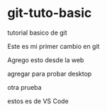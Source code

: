 # git-tuto-basic
tutorial basico de git

Este es mi primer cambio en git

Agrego esto desde la web

agregar para probar desktop

otra prueba

estos es de VS Code 